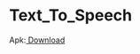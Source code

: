 # Text_To_Speech

<p>Apk:<a href="https://github.com/appscraftbd/if_else_project/raw/master/app-debug.apk"> Download</a></p>
